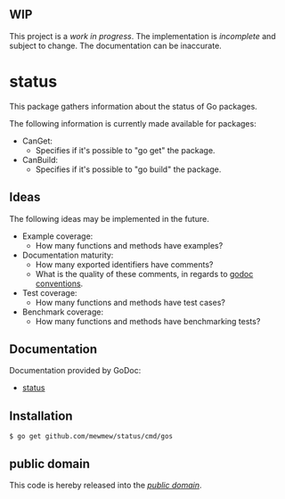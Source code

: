 WIP
---

This project is a *work in progress*. The implementation is *incomplete* and
subject to change. The documentation can be inaccurate.

status
======

This package gathers information about the status of Go packages.

The following information is currently made available for packages:

   * CanGet:
       - Specifies if it's possible to "go get" the package.
   * CanBuild:
       - Specifies if it's possible to "go build" the package.

Ideas
-----

The following ideas may be implemented in the future.

   * Example coverage:
       - How many functions and methods have examples?
   * Documentation maturity:
       - How many exported identifiers have comments?
       - What is the quality of these comments, in regards to
         [godoc conventions][].
   * Test coverage:
       - How many functions and methods have test cases?
   * Benchmark coverage:
       - How many functions and methods have benchmarking tests?

[godoc conventions]: http://golang.org/doc/articles/godoc_documenting_go_code.html

Documentation
-------------

Documentation provided by GoDoc:

   - [status][]

[status]: http://godoc.org/github.com/mewmew/status

Installation
------------

    $ go get github.com/mewmew/status/cmd/gos

public domain
-------------

This code is hereby released into the *[public domain][]*.

[public domain]: https://creativecommons.org/publicdomain/zero/1.0/
